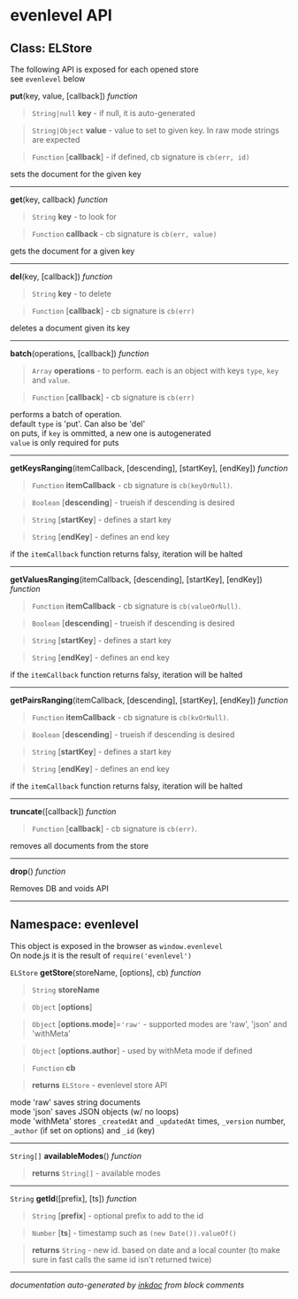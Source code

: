 # evenlevel API






## Class: ELStore


The following API is exposed for each opened store  
see `evenlevel` below


**put**(key, value, [callback]) *function*

> `String|null` **key** - if null, it is auto-generated

> `String|Object` **value** - value to set to given key. In raw mode strings are expected

> `Function` [**callback**] - if defined, cb signature is `cb(err, id)`



sets the document for the given key





---
**get**(key, callback) *function*

> `String` **key** - to look for

> `Function` **callback** - cb signature is `cb(err, value)`



gets the document for a given key





---
**del**(key, [callback]) *function*

> `String` **key** - to delete

> `Function` [**callback**] - cb signature is `cb(err)`



deletes a document given its key





---
**batch**(operations, [callback]) *function*

> `Array` **operations** - to perform. each is an object with keys `type`, `key` and `value`.

> `Function` [**callback**] - cb signature is `cb(err)`



performs a batch of operation.  
default `type` is 'put'. Can also be 'del'  
on puts, if `key` is ommitted, a new one is autogenerated  
`value` is only required for puts





---
**getKeysRanging**(itemCallback, [descending], [startKey], [endKey]) *function*

> `Function` **itemCallback** - cb signature is `cb(keyOrNull)`.

> `Boolean` [**descending**] - trueish if descending is desired

> `String` [**startKey**] - defines a start key

> `String` [**endKey**] - defines an end key



if the `itemCallback` function returns falsy, iteration will be halted





---
**getValuesRanging**(itemCallback, [descending], [startKey], [endKey]) *function*

> `Function` **itemCallback** - cb signature is `cb(valueOrNull)`.

> `Boolean` [**descending**] - trueish if descending is desired

> `String` [**startKey**] - defines a start key

> `String` [**endKey**] - defines an end key



if the `itemCallback` function returns falsy, iteration will be halted





---
**getPairsRanging**(itemCallback, [descending], [startKey], [endKey]) *function*

> `Function` **itemCallback** - cb signature is `cb(kvOrNull)`.

> `Boolean` [**descending**] - trueish if descending is desired

> `String` [**startKey**] - defines a start key

> `String` [**endKey**] - defines an end key



if the `itemCallback` function returns falsy, iteration will be halted





---
**truncate**([callback]) *function*

> `Function` [**callback**] - cb signature is `cb(err)`.



removes all documents from the store





---
**drop**() *function*



Removes DB and voids API





---

## Namespace: evenlevel


This object is exposed in the browser as `window.evenlevel`  
On node.js it is the result of `require('evenlevel')`


`ELStore`
**getStore**(storeName, [options], cb) *function*

> `String` **storeName**

> `Object` [**options**]

> `Object` [**options.mode**]=`'raw'` - supported modes are 'raw', 'json' and 'withMeta'

> `Object` [**options.author**] - used by withMeta mode if defined

> `Function` **cb**

> **returns** `ELStore` - evenlevel store API

mode 'raw' saves string documents  
mode 'json' saves JSON objects (w/ no loops)  
mode 'withMeta' stores `_createdAt` and `_updatedAt` times, `_version` number, `_author` (if set on options) and `_id` (key)





---
`String[]`
**availableModes**() *function*

> **returns** `String[]` - available modes







---
`String`
**getId**([prefix], [ts]) *function*

> `String` [**prefix**] - optional prefix to add to the id

> `Number` [**ts**] - timestamp such as `(new Date()).valueOf()`

> **returns** `String` - new id. based on date and a local counter (to make sure in fast calls the same id isn't returned twice)







---



*documentation auto-generated by [inkdoc](https://github.com/JosePedroDias/inkdoc) from block comments*
